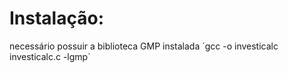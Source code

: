 # Instalação:
necessário possuir a biblioteca GMP instalada
´gcc -o investicalc investicalc.c -lgmp´
